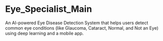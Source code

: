 # Eye_Specialist_Main
An AI-powered Eye Disease Detection System that helps users detect common eye conditions (like Glaucoma, Cataract, Normal, and Not an Eye) using deep learning and a mobile app.
